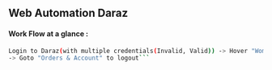 ## Web Automation Daraz
#### Work Flow at a glance :
```bash
Login to Daraz(with multiple credentials(Invalid, Valid)) -> Hover "Women's & Girls Fashion Section" -> Hover "Muslim Wear" -> Select "Abayas and Long Dresses" -> Select a particular Item -> Click "goto cart" -> Click "proceed to checkout"
-> Goto "Orders & Account" to logout```
